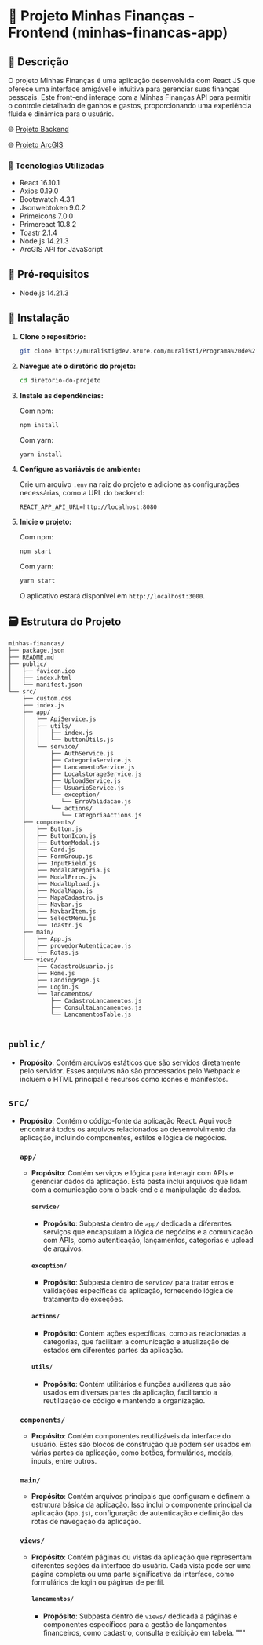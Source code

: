 # 💸 Projeto Minhas Finanças - Frontend (minhas-financas-app) 

## 📝 Descrição

O projeto Minhas Finanças é uma aplicação desenvolvida com React JS que oferece uma interface amigável e intuitiva para gerenciar suas finanças pessoais. Este front-end interage com a Minhas Finanças API para permitir o controle detalhado de ganhos e gastos, proporcionando uma experiência fluida e dinâmica para o usuário.

🌐 [Projeto Backend](https://dev.azure.com/muralisti/Programa%20de%20Est%C3%A1gio%20da%20Muralis/_git/pem-paulo-henrique-back?path=%2F&version=GBmain&_a=contents)

🌐 [Projeto ArcGIS](https://dev.azure.com/muralisti/Programa%20de%20Est%C3%A1gio%20da%20Muralis/_git/pem-paulo-henrique-arcgis?path=%2F&version=GBmain&_a=contents)


### 🚀 Tecnologias Utilizadas

- React 16.10.1
- Axios 0.19.0
- Bootswatch 4.3.1
- Jsonwebtoken 9.0.2
- Primeicons 7.0.0
- Primereact 10.8.2
- Toastr 2.1.4
- Node.js 14.21.3
- ArcGIS API for JavaScript

## 📄 Pré-requisitos

- Node.js 14.21.3

## 🔧 Instalação

1. **Clone o repositório:**

   ```bash
   git clone https://muralisti@dev.azure.com/muralisti/Programa%20de%20Est%C3%A1gio%20da%20Muralis/_git/pem-paulo-henrique-front
   ```

2. **Navegue até o diretório do projeto:**

   ```bash
   cd diretorio-do-projeto
   ```

3. **Instale as dependências:**

   Com npm:
   ```bash
   npm install
   ```

   Com yarn:
   ```bash
   yarn install
   ```

4. **Configure as variáveis de ambiente:**

   Crie um arquivo `.env` na raiz do projeto e adicione as configurações necessárias, como a URL do backend:

   ```
   REACT_APP_API_URL=http://localhost:8080
   ```

5. **Inicie o projeto:**

   Com npm:
   ```bash
   npm start
   ```

   Com yarn:
   ```bash
   yarn start
   ```

   O aplicativo estará disponível em `http://localhost:3000`.

## 🗃️ Estrutura do Projeto
```
minhas-financas/
├── package.json
├── README.md
├── public/
│   ├── favicon.ico
│   ├── index.html
│   └── manifest.json
└── src/
    ├── custom.css
    ├── index.js
    ├── app/
    │   ├── ApiService.js
    │   ├── utils/
    │   │   ├── index.js
    │   │   └── buttonUtils.js
    │   └── service/
    │       ├── AuthService.js
    │       ├── CategoriaService.js
    │       ├── LancamentoService.js
    │       ├── LocalstorageService.js
    │       ├── UploadService.js
    │       ├── UsuarioService.js
    │       └── exception/
    │          └── ErroValidacao.js
    │       └── actions/
    │          └── CategoriaActions.js
    ├── components/
    │   ├── Button.js
    │   ├── ButtonIcon.js
    │   ├── ButtonModal.js
    │   ├── Card.js
    │   ├── FormGroup.js
    │   ├── InputField.js
    │   ├── ModalCategoria.js
    │   ├── ModalErros.js
    │   ├── ModalUpload.js
    │   ├── ModalMapa.js
    │   ├── MapaCadastro.js
    │   ├── Navbar.js
    │   ├── NavbarItem.js
    │   ├── SelectMenu.js
    │   └── Toastr.js
    ├── main/
    │   ├── App.js
    │   ├── provedorAutenticacao.js
    │   └── Rotas.js
    └── views/
        ├── CadastroUsuario.js
        ├── Home.js
        ├── LandingPage.js
        ├── Login.js
        └── lancamentos/
            ├── CadastroLancamentos.js
            ├── ConsultaLancamentos.js
            └── LancamentosTable.js


```

## `public/`
- **Propósito**: Contém arquivos estáticos que são servidos diretamente pelo servidor. Esses arquivos não são processados pelo Webpack e incluem o HTML principal e recursos como ícones e manifestos.

## `src/`
- **Propósito**: Contém o código-fonte da aplicação React. Aqui você encontrará todos os arquivos relacionados ao desenvolvimento da aplicação, incluindo componentes, estilos e lógica de negócios.

  ### `app/`
  - **Propósito**: Contém serviços e lógica para interagir com APIs e gerenciar dados da aplicação. Esta pasta inclui arquivos que lidam com a comunicação com o back-end e a manipulação de dados.

    #### `service/`
    - **Propósito**: Subpasta dentro de `app/` dedicada a diferentes serviços que encapsulam a lógica de negócios e a comunicação com APIs, como autenticação, lançamentos, categorias e upload de arquivos.
    
    #### `exception/`
    - **Propósito**: Subpasta dentro de `service/` para tratar erros e validações específicas da aplicação, fornecendo lógica de tratamento de exceções.
    
    #### `actions/`
    - **Propósito**: Contém ações específicas, como as relacionadas a categorias, que facilitam a comunicação e atualização de estados em diferentes partes da aplicação.

    #### `utils/`
    - **Propósito**: Contém utilitários e funções auxiliares que são usados em diversas partes da aplicação, facilitando a reutilização de código e mantendo a organização.

  ### `components/`
  - **Propósito**: Contém componentes reutilizáveis da interface do usuário. Estes são blocos de construção que podem ser usados em várias partes da aplicação, como botões, formulários, modais, inputs, entre outros.

  ### `main/`
  - **Propósito**: Contém arquivos principais que configuram e definem a estrutura básica da aplicação. Isso inclui o componente principal da aplicação (`App.js`), configuração de autenticação e definição das rotas de navegação da aplicação.

  ### `views/`
  - **Propósito**: Contém páginas ou vistas da aplicação que representam diferentes seções da interface do usuário. Cada vista pode ser uma página completa ou uma parte significativa da interface, como formulários de login ou páginas de perfil.

    #### `lancamentos/`
    - **Propósito**: Subpasta dentro de `views/` dedicada a páginas e componentes específicos para a gestão de lançamentos financeiros, como cadastro, consulta e exibição em tabela.
"""
